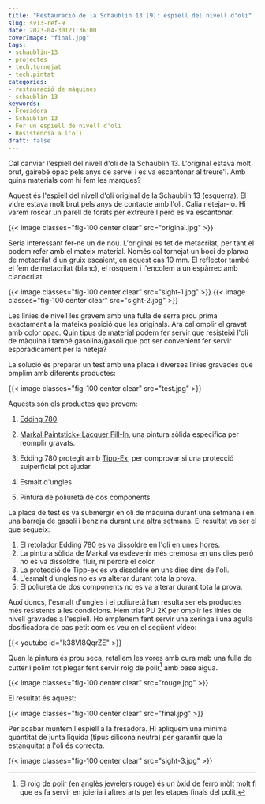```yaml
---
title: "Restauració de la Schaublin 13 (9): espiell del nivell d'oli"
slug: sv13-ref-9
date: 2023-04-30T21:36:00
coverImage: "final.jpg"
tags:
- schaublin-13
- projectes
- tech.tornejat
- tech.pintat
categories:
- restauració de màquines
- schaublin 13
keywords:
- Fresadora
- Schaublin 13
- Fer un espiell de nivell d'oli
- Resistència a l'oli
draft: false
---
```


Cal canviar l'espiell del nivell d'oli de la Schaublin 13. L'original
estava molt brut, gairebé opac pels anys de servei i es va escantonar
al treure'l. Amb quins materials com hi fem les marques?

<!--more-->

Aquest és l'espiell del nivell d'oli original de la Schaublin 13
(esquerra). El vidre estava molt brut pels anys de contacte amb
l'oli. Calia netejar-lo. Hi varem roscar un parell de forats per
extreure'l però es va escantonar.

{{< image classes="fig-100 center clear" src="original.jpg" >}}

Seria interessant fer-ne un de nou. L'original es fet de metacrilat,
per tant el podem refer amb el mateix material. Només cal tornejat un
bocí de planxa de metacrilat d'un gruix escaient, en aquest cas 10
mm. El reflector també el fem de metacrilat (blanc), el rosquem i
l'encolem a un espàrrec amb cianocrilat.

{{< image classes="fig-100 center clear" src="sight-1.jpg" >}}
{{< image classes="fig-100 center clear" src="sight-2.jpg" >}}

Les línies de nivell les gravem amb una fulla de serra prou prima
exactament a la mateixa posició que les originals. Ara cal omplir el
gravat amb color opac. Quin tipus de material podem fer servir que
resisteixi l'oli de màquina i també gasolina/gasoli que pot ser
convenient fer servir esporàdicament per la neteja?

La solució és preparar un test amb una placa i diverses línies
gravades que omplim amb diferents productes:

{{< image classes="fig-100 center clear" src="test.jpg" >}}

Aquests són els productes que provem:

1. [Edding 780](https://www.edding.com/products/edding-780-paint-marker)

2. [Markal Paintstick\+ Lacquer
   Fill-In](https://markal.com/products/paintstik-lacquer-fill-in),
   una pintura sòlida especifica per reomplir gravats.

3. Edding 780 protegit amb
   [Tipp-Ex](https://en.wikipedia.org/wiki/Tipp-Ex), per comprovar si
   una protecció suiperficial pot ajudar.

4. Esmalt d'ungles.

5. Pintura de poliuretà de dos components.

La placa de test es va submergir en oli de màquina durant una setmana
i en una barreja de gasoli i benzina durant una altra setmana. El
resultat va ser el que segueix:

1. El retolador Edding 780 es va dissoldre en l'oli en unes hores.
2. La pintura sòlida de Markal va esdevenir més cremosa en uns dies
   però no es va dissoldre, fluir, ni perdre el color.
3. La protecció de Tipp-ex es va dissoldre en uns dies dins de l'oli.
4. L'esmalt d'ungles no es va alterar durant tota la prova.
5. El poliuretà de dos components no es va alterar durant tota la prova.

Auxí doncs, l'esmalt d'ungles i el poliuretà han resulta ser els
productes més resistents a les condicions. Hem triat PU 2K per omplir
les línies de nivell gravades a l'espiell. Ho emplenem fent servir una
xeringa i una agulla dosificadora de pas petit com es veu en el
següent vídeo:

{{< youtube id="k38Vl8QqrZE" >}}

Quan la pintura és prou seca, retallem les vores amb cura mab una
fulla de cutter i polim tot plegar fent servir roig de polir[^1] amb base
aigua.

{{< image classes="fig-100 center clear" src="rouge.jpg" >}}

El resultat és aquest:

{{< image classes="fig-100 center clear" src="final.jpg" >}}

Per acabar muntem l'espiell a la fresadora. Hi apliquem una mínima
quantitat de junta líquida (tipus silicona neutra) per garantir que la
estanquitat a l'oli és correcta.

{{< image classes="fig-100 center clear" src="sight-3.jpg" >}}

[^1]: El [roig de
    polir](https://www.termcat.cat/es/cercaterm/fitxa/Mjc1NjA2NQ%3D%3D)
    (en anglès jewelers rouge) és un òxid de ferro mòlt molt fi que es
    fa servir en joieria i altres arts per les etapes finals del
    polit.
